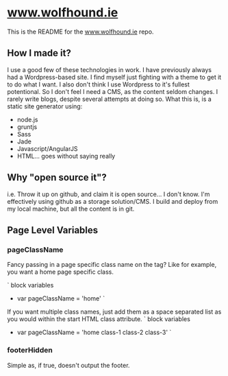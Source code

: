 # www.wolfhound.ie

This is the README for the www.wolfhound.ie repo. 

## How I made it?

I use a good few of these technologies in work. I have previously always had a Wordpress-based site. I find myself just fighting with a theme to get it to do what I want. I also don't think I use Wordpress to it's fullest potentional. So I don't feel I need a CMS, as the content seldom changes. I rarely write blogs, despite several attempts at doing so. What this is, is a static site generator using:

* node.js
* gruntjs
* Sass
* Jade
* Javascript/AngularJS
* HTML... goes without saying really

## Why "open source it"?

i.e. Throw it up on github, and claim it is open source... I don't know. I'm effectively using github as a storage solution/CMS. I build and deploy from my local machine, but all the content is in git. 


## Page Level Variables

### pageClassName
Fancy passing in a page specific class name on the <body> tag? Like for example, you want a home page specific class. 

`
block variables
  - var pageClassName = 'home'
`

If you want multiple class names, just add them as a space separated list as you would within the start HTML class attribute.
`
block variables
  - var pageClassName = 'home class-1 class-2 class-3'
`

### footerHidden
Simple as, if true, doesn't output the footer.
